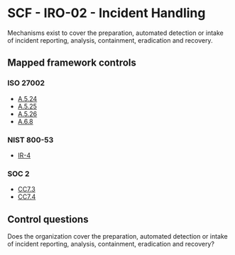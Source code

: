 # SCF - IRO-02 - Incident Handling
Mechanisms exist to cover the preparation, automated detection or intake of incident reporting, analysis, containment, eradication and recovery.
## Mapped framework controls
### ISO 27002
- [A.5.24](../iso27002/a-5.md#a524)
- [A.5.25](../iso27002/a-5.md#a525)
- [A.5.26](../iso27002/a-5.md#a526)
- [A.6.8](../iso27002/a-6.md#a68)
  
### NIST 800-53
- [IR-4](../nist80053/ir-4.md)
  
### SOC 2
- [CC7.3](../soc2/cc73.md)
- [CC7.4](../soc2/cc74.md)
  
## Control questions
Does the organization cover the preparation, automated detection or intake of incident reporting, analysis, containment, eradication and recovery?
  